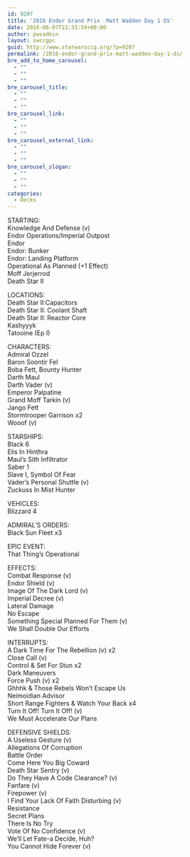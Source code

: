 ```yaml
---
id: 9207
title: '2016 Endor Grand Prix  Matt Wadden Day 1 DS'
date: 2016-06-07T22:33:59+00:00
author: pwsadmin
layout: swccgpc
guid: http://www.starwarsccg.org/?p=9207
permalink: /2016-endor-grand-prix-matt-wadden-day-1-ds/
bre_add_to_home_carousel:
  - ""
  - ""
  - ""
bre_carousel_title:
  - ""
  - ""
  - ""
bre_carousel_link:
  - ""
  - ""
  - ""
bre_carousel_external_link:
  - ""
  - ""
  - ""
bre_carousel_slogan:
  - ""
  - ""
  - ""
categories:
  - Decks
---
```

STARTING:  
Knowledge And Defense (v)  
Endor Operations/Imperial Outpost  
Endor  
Endor: Bunker  
Endor: Landing Platform  
Operational As Planned (+1 Effect)  
Moff Jerjerrod  
Death Star II

LOCATIONS:  
Death Star II:Capacitors  
Death Star II: Coolant Shaft  
Death Star II: Reactor Core  
Kashyyyk  
Tatooine (Ep I)

CHARACTERS:  
Admiral Ozzel  
Baron Soontir Fel  
Boba Fett, Bounty Hunter  
Darth Maul  
Darth Vader (v)  
Emperor Palpatine  
Grand Moff Tarkin (v)  
Jango Fett  
Stormtrooper Garrison x2  
Wooof (v)

STARSHIPS:  
Black 6  
Elis In Hinthra  
Maul&#8217;s Sith Infiltrator  
Saber 1  
Slave I, Symbol Of Fear  
Vader&#8217;s Personal Shuttle (v)  
Zuckuss In Mist Hunter

VEHICLES:  
Blizzard 4

ADMIRAL&#8217;S ORDERS:  
Black Sun Fleet x3

EPIC EVENT:  
That Thing&#8217;s Operational

EFFECTS:  
Combat Response (v)  
Endor Shield (v)  
Image Of The Dark Lord (v)  
Imperial Decree (v)  
Lateral Damage  
No Escape  
Something Special Planned For Them (v)  
We Shall Double Our Efforts

INTERRUPTS:  
A Dark Time For The Rebellion (v) x2  
Close Call (v)  
Control & Set For Stun x2  
Dark Maneuvers  
Force Push (v) x2  
Ghhhk & Those Rebels Won&#8217;t Escape Us  
Neimoidian Advisor  
Short Range Fighters & Watch Your Back x4  
Turn It Off! Turn It Off! (v)  
We Must Accelerate Our Plans

DEFENSIVE SHIELDS:  
A Useless Gesture (v)  
Allegations Of Corruption  
Battle Order  
Come Here You Big Coward  
Death Star Sentry (v)  
Do They Have A Code Clearance? (v)  
Fanfare (v)  
Firepower (v)  
I Find Your Lack Of Faith Disturbing (v)  
Resistance  
Secret Plans  
There Is No Try  
Vote Of No Confidence (v)  
We&#8217;ll Let Fate-a Decide, Huh?  
You Cannot Hide Forever (v)